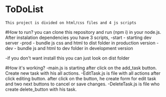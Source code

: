 # ToDoList

    This project is divided on html/css files and 4 js scripts

#How to run?
you can clone this repository and run (npm i) in your node.js.
After instalation dependencies you have 3 scripts,
-start - starting dev server
-prod - bundle js css and html to dist folder in production version
-dev - bundle js and html to dev folder in development version

-if you don't want install this you can just look on dist folder

#How it's working?
-main.js is starting after click on the add_task button. Create new task with his all actions.
-EditTask.js is file with all actions after click editing button. after click on the button, he create form for edit task and two next buttons to cancel or save changes.
-DeleteTask.js is file who create delete_button with his task.
